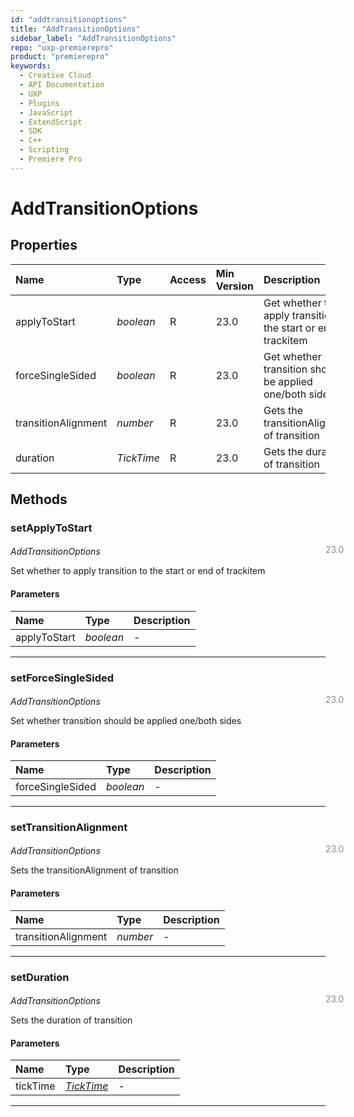 ```yaml
---
id: "addtransitionoptions"
title: "AddTransitionOptions"
sidebar_label: "AddTransitionOptions"
repo: "uxp-premierepro"
product: "premierepro"
keywords:
  - Creative Cloud
  - API Documentation
  - UXP
  - Plugins
  - JavaScript
  - ExtendScript
  - SDK
  - C++
  - Scripting
  - Premiere Pro
---
```


# AddTransitionOptions  

## Properties

| Name | Type | Access | Min Version | Description |
| :------ | :------ | :------ | :------ | :------ |
| applyToStart | *boolean* | R | 23.0 | Get whether to apply transition to the start or end of trackitem |
| forceSingleSided | *boolean* | R | 23.0 | Get whether transition should be applied one/both sides |
| transitionAlignment | *number* | R | 23.0 | Gets the transitionAlignment of transition |
| duration | *TickTime* | R | 23.0 | Gets the duration of transition |

## Methods

### setApplyToStart

<span class="minversion" style="display: block; margin-bottom: -1em; margin-left: 36em; float:left; opacity:0.5;">23.0</span>

*AddTransitionOptions*
  
Set whether to apply transition to the start or end of trackitem

#### Parameters

| Name | Type | Description |
| :------ | :------ | :------ |
| applyToStart | *boolean* | - |

___

### setForceSingleSided

<span class="minversion" style="display: block; margin-bottom: -1em; margin-left: 36em; float:left; opacity:0.5;">23.0</span>

*AddTransitionOptions*
  
Set whether transition should be applied one/both sides

#### Parameters

| Name | Type | Description |
| :------ | :------ | :------ |
| forceSingleSided | *boolean* | - |

___

### setTransitionAlignment

<span class="minversion" style="display: block; margin-bottom: -1em; margin-left: 36em; float:left; opacity:0.5;">23.0</span>

*AddTransitionOptions*
  
Sets the transitionAlignment of transition

#### Parameters

| Name | Type | Description |
| :------ | :------ | :------ |
| transitionAlignment | *number* | - |

___

### setDuration

<span class="minversion" style="display: block; margin-bottom: -1em; margin-left: 36em; float:left; opacity:0.5;">23.0</span>

*AddTransitionOptions*
  
Sets the duration of transition

#### Parameters

| Name | Type | Description |
| :------ | :------ | :------ |
| tickTime | [*TickTime*](/ppro_reference/classes/ticktime/) | - |

___
